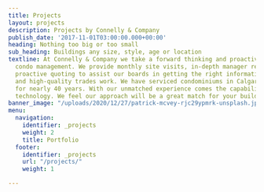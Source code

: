 ```yaml
---
title: Projects
layout: projects
description: Projects by Connelly & Company
publish_date: '2017-11-01T03:00:00.000+00:00'
heading: Nothing too big or too small
sub_heading: Buildings any size, style, age or location
textline: At Connelly & Company we take a forward thinking and proactive outlook on
  condo management. We provide monthly site visits, in-depth manager reports, and
  proactive quoting to assist our boards in getting the right information, great prices,
  and high-quality trades work. We have serviced condominiums in Calgary and beyond
  for nearly 40 years. With our unmatched experience comes the capability to use modern
  technology. We feel our approach will be a great match for your building.
banner_image: "/uploads/2020/12/27/patrick-mcvey-rjc29ypmrk-unsplash.jpg"
menu:
  navigation:
    identifier: _projects
    weight: 2
    title: Portfolio
  footer:
    identifier: _projects
    url: "/projects/"
    weight: 1

---
```

